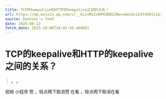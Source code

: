 ```yaml
---
title: TCP的keepalive和HTTP的keepalive之间的关系？
url: https://mp.weixin.qq.com/s?__biz=MzIxNTM3NDE2Nw==&mid=2247490111&idx=1&sn=9343a56e45d3c1993a7f95466148fc9f
source: Doonsec's feed
date: 2024-08-13
fetch_date: 2025-10-06T18:03:39.408881
---
```


# TCP的keepalive和HTTP的keepalive之间的关系？

：
，
。

视频
小程序
赞
，轻点两下取消赞
在看
，轻点两下取消在看